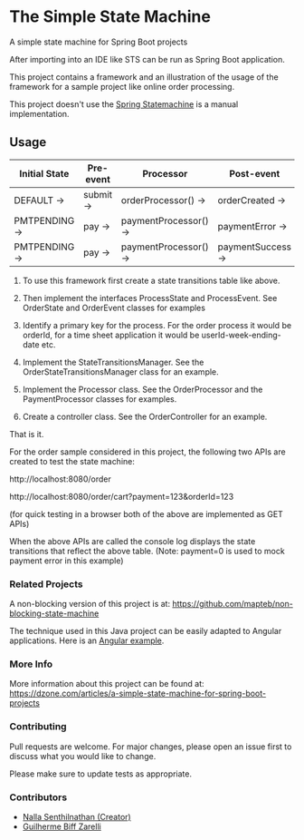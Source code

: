 # The Simple State Machine

A simple state machine for Spring Boot projects

After importing into an IDE like STS can be run as Spring Boot application.

This project contains a framework and an illustration of the usage of the framework for a sample project like online order processing.

This project doesn't use the [Spring Statemachine](https://projects.spring.io/spring-statemachine/) is a manual implementation.

## Usage

|Initial State |Pre-event |   Processor    |        Post-event  |  Final State  |
| --- | --- | --- | --- | --- |  
|DEFAULT    ->|  submit ->| orderProcessor() ->| orderCreated   -> |PMTPENDING |
|PMTPENDING -> | pay    ->| paymentProcessor() ->| paymentError   -> |PMTPENDING |
|PMTPENDING ->|  pay    ->| paymentProcessor() ->| paymentSuccess ->| COMPLETED |

1. To use this framework first create a state transitions table like above.

2. Then implement the interfaces ProcessState and ProcessEvent.
See OrderState and OrderEvent classes for examples

3. Identify a primary key for the process. For the order process it would be orderId, for a time sheet application it would be userId-week-ending-date etc.

4. Implement the StateTransitionsManager. See the OrderStateTransitionsManager class for an example.

5. Implement the Processor class. See the OrderProcessor and the PaymentProcessor classes for examples.

6. Create a controller class. See the OrderController for an example.

That is it.

For the order sample considered in this project, the following two APIs are created to test the state machine:

http://localhost:8080/order

http://localhost:8080/order/cart?payment=123&orderId=123

(for quick testing in a browser both of the above are implemented as GET APIs)

When the above APIs are called the console log displays the state transitions that reflect the above table. (Note: payment=0 is used to mock payment error in this example)

### Related Projects

A non-blocking version of this project is at: <https://github.com/mapteb/non-blocking-state-machine>

The technique used in this Java project can be easily adapted to Angular applications. Here is an [Angular example](https://github.com/mapteb/new-approach-to-angular-development).

### More Info

More information about this project can be found at:
<https://dzone.com/articles/a-simple-state-machine-for-spring-boot-projects>

### Contributing

Pull requests are welcome. For major changes, please open an issue first to discuss what you would like to change.

Please make sure to update tests as appropriate.

### Contributors

- [Nalla Senthilnathan (Creator)](https://github.com/mapteb) 
- [Guilherme Biff Zarelli](github.com/gbzarelli)